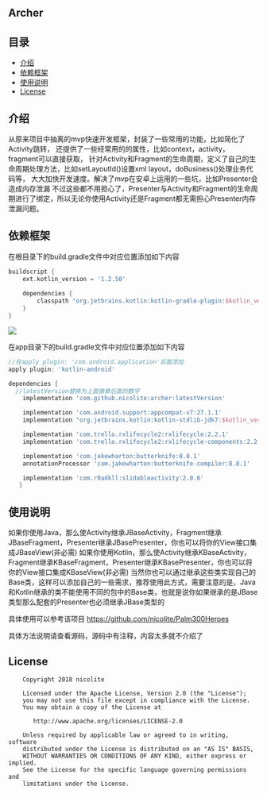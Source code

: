 ## Archer

## 目录

* [介绍](#介绍)
* [依赖框架](#依赖框架)
* [使用说明](#使用说明)
* [License](#License)

## 介绍
从原来项目中抽离的mvp快速开发框架，封装了一些常用的功能，比如简化了Activity跳转，
还提供了一些经常用的的属性，比如context，activity，fragment可以直接获取，
针对Activity和Fragment的生命周期，定义了自己的生命周期处理方法，比如setLayoutId()设置xml layout，doBusiness()处理业务代码等，
大大加快开发速度。解决了mvp在安卓上运用的一些坑，比如Presenter会造成内存泄漏
不过这些都不用担心了，Presenter与Activity和Fragment的生命周期进行了绑定，所以无论你使用Activity还是Fragment都无需担心Presenter内存泄漏问题。

## 依赖框架

在根目录下的build.gradle文件中对应位置添加如下内容
```groovy
buildscript {
    ext.kotlin_version = '1.2.50'
  
    dependencies {
        classpath "org.jetbrains.kotlin:kotlin-gradle-plugin:$kotlin_version"
    }
}
```

[![](https://jitpack.io/v/nicolite/archer.svg)](https://jitpack.io/#nicolite/archer)

在app目录下的build.gradle文件中对应位置添加如下内容
```groovy
//在apply plugin: 'com.android.application'后面添加
apply plugin: 'kotlin-android'

dependencies {
  //latestVersion替换为上面徽章后面的数字
    implementation 'com.github.nicolite:archer:latestVersion'

    implementation 'com.android.support:appcompat-v7:27.1.1'
    implementation "org.jetbrains.kotlin:kotlin-stdlib-jdk7:$kotlin_version"

    implementation 'com.trello.rxlifecycle2:rxlifecycle:2.2.1'
    implementation 'com.trello.rxlifecycle2:rxlifecycle-components:2.2.1'

    implementation 'com.jakewharton:butterknife:8.8.1'
    annotationProcessor 'com.jakewharton:butterknife-compiler:8.8.1'

    implementation 'com.r0adkll:slidableactivity:2.0.6'
   }
```
## 使用说明
如果你使用Java，那么使Activity继承JBaseActivity，Fragment继承JBaseFragment，Presenter继承JBasePresenter，你也可以将你的View接口集成JBaseView(非必需)
如果你使用Kotlin，那么使Activity继承KBaseActivity，Fragment继承KBaseFragment，Presenter继承KBasePresenter，你也可以将你的View接口集成KBaseView(非必需)
当然你也可以通过继承这些类实现自己的Base类，这样可以添加自己的一些需求，推荐使用此方式，需要注意的是，Java和Kotlin继承的类不能使用不同的包中的Base类，也就是说你如果继承的是JBase类型那么配套的Presenter也必须继承JBase类型的  

具体使用可以参考该项目
https://github.com/nicolite/Palm300Heroes

具体方法说明请查看源码，源码中有注释，内容太多就不介绍了

## License
```text
    Copyright 2018 nicolite

    Licensed under the Apache License, Version 2.0 (the "License");
    you may not use this file except in compliance with the License.
    You may obtain a copy of the License at

       http://www.apache.org/licenses/LICENSE-2.0

    Unless required by applicable law or agreed to in writing, software
    distributed under the License is distributed on an "AS IS" BASIS,
    WITHOUT WARRANTIES OR CONDITIONS OF ANY KIND, either express or implied.
    See the License for the specific language governing permissions and
    limitations under the License.
 ```